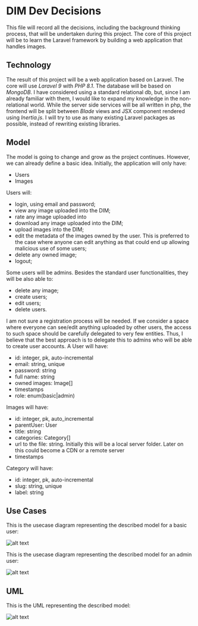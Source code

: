 # DIM Dev Decisions

This file will record all the decisions, including the background thinking process, that will be undertaken during this project.
The core of this project will be to learn the Laravel framework by building a web application that handles images.

## Technology

The result of this project will be a web application based on Laravel.
The core will use *Laravel 9* with *PHP 8.1*. The database will be based on *MongoDB*. I have considered using a standard relational db, but,
since I am already familiar with them, I would like to expand my knowledge in the non-relational world.
While the server side services will be all written in php, the frontend will be split between
*Blade* views and JSX component rendered using *Inertia.js*.
I will try to use as many existing Laravel packages as possible, instead of rewriting existing libraries.

## Model

The model is going to change and grow as the project continues. 
However, we can already define a basic idea.
Initially, the application will only have:
- Users
- Images

Users will:
- login, using email and password;
- view any image uploaded into the DIM;
- rate any image uploaded into 
- download any image uploaded into the DIM;
- upload images into the DIM;
- edit the metadata of the images owned by the user. This is preferred to the case where anyone can edit anything as that could end up allowing malicious use of some users;
- delete any owned image;
- logout;

Some users will be admins. Besides the standard user functionalities, they will be also able to:
- delete any image;
- create users;
- edit users;
- delete users.

I am not sure a registration process will be needed. If we consider a space where everyone can see/edit anything uploaded by other users, the access to such space 
should be carefully delegated to very few entities. Thus, I believe that the best approach is to delegate this to admins who will be able to create user accounts.
A User will have:
- id: integer, pk, auto-incremental
- email: string, unique
- password: string
- full name: string
- owned images: Image[]
- timestamps
- role: enum(basic|admin)

Images will have:
- id: integer, pk, auto_incremental
- parentUser: User
- title: string
- categories: Category[]
- url to the file: string. Initially this will be a local server folder. Later on this could become a CDN or a remote server
- timestamps

Category will have:
- id: integer, pk, auto-incremental
- slug: string, unique
- label: string

## Use Cases

This is the usecase diagram representing the described model for a basic user:

![alt text](images/use-cases-normal-user-11-12-2022.png)


This is the usecase diagram representing the described model for an admin user:

![alt text](images/use-cases-admin-user-11-12-2022.png)

## UML

This is the UML representing the described model:

![alt text](images/uml-11-12-2022.png)